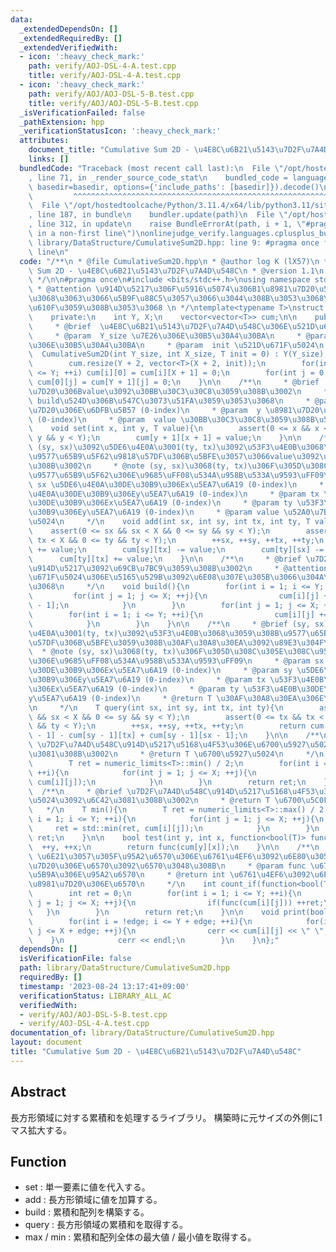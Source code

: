 ```yaml
---
data:
  _extendedDependsOn: []
  _extendedRequiredBy: []
  _extendedVerifiedWith:
  - icon: ':heavy_check_mark:'
    path: verify/AOJ-DSL-4-A.test.cpp
    title: verify/AOJ-DSL-4-A.test.cpp
  - icon: ':heavy_check_mark:'
    path: verify/AOJ/AOJ-DSL-5-B.test.cpp
    title: verify/AOJ/AOJ-DSL-5-B.test.cpp
  _isVerificationFailed: false
  _pathExtension: hpp
  _verificationStatusIcon: ':heavy_check_mark:'
  attributes:
    document_title: "Cumulative Sum 2D - \u4E8C\u6B21\u5143\u7D2F\u7A4D\u548C"
    links: []
  bundledCode: "Traceback (most recent call last):\n  File \"/opt/hostedtoolcache/Python/3.11.4/x64/lib/python3.11/site-packages/onlinejudge_verify/documentation/build.py\"\
    , line 71, in _render_source_code_stat\n    bundled_code = language.bundle(stat.path,\
    \ basedir=basedir, options={'include_paths': [basedir]}).decode()\n          \
    \         ^^^^^^^^^^^^^^^^^^^^^^^^^^^^^^^^^^^^^^^^^^^^^^^^^^^^^^^^^^^^^^^^^^^^^^^^^^^^^^^^^\n\
    \  File \"/opt/hostedtoolcache/Python/3.11.4/x64/lib/python3.11/site-packages/onlinejudge_verify/languages/cplusplus.py\"\
    , line 187, in bundle\n    bundler.update(path)\n  File \"/opt/hostedtoolcache/Python/3.11.4/x64/lib/python3.11/site-packages/onlinejudge_verify/languages/cplusplus_bundle.py\"\
    , line 312, in update\n    raise BundleErrorAt(path, i + 1, \"#pragma once found\
    \ in a non-first line\")\nonlinejudge_verify.languages.cplusplus_bundle.BundleErrorAt:\
    \ library/DataStructure/CumulativeSum2D.hpp: line 9: #pragma once found in a non-first\
    \ line\n"
  code: "/**\n * @file CumulativeSum2D.hpp\n * @author log K (lX57)\n * @brief Cumulative\
    \ Sum 2D - \u4E8C\u6B21\u5143\u7D2F\u7A4D\u548C\n * @version 1.1\n * @date 2023-08-24\n\
    \ */\n\n#pragma once\n#include <bits/stdc++.h>\nusing namespace std;\n\n/**\n\
    \ * @attention \u914D\u5217\u306F\u5916\u5074\u306B1\u8981\u7D20\u5927\u304D\u304F\
    \u3068\u3063\u3066\u5B9F\u88C5\u3057\u3066\u3044\u308B\u3053\u3068\u306B\u6CE8\
    \u610F\u3059\u308B\u3053\u3068 \n */\ntemplate<typename T>\nstruct CumulativeSum2D{\n\
    \    private:\n    int Y, X;\n    vector<vector<T>> cum;\n\n    public:\n    /**\n\
    \     * @brief  \u4E8C\u6B21\u5143\u7D2F\u7A4D\u548C\u306E\u521D\u671F\u5316\n\
    \     * @param  Y_size \u7E26\u306E\u30B5\u30A4\u30BA\n     * @param  X_size \u6A2A\
    \u306E\u30B5\u30A4\u30BA\n     * @param  init \u521D\u671F\u5024\n     */\n  \
    \  CumulativeSum2D(int Y_size, int X_size, T init = 0) : Y(Y_size), X(X_size){\n\
    \        cum.resize(Y + 2, vector<T>(X + 2, init));\n        for(int i = 0; i\
    \ <= Y; ++i) cum[i][0] = cum[i][X + 1] = 0;\n        for(int j = 0; j <= X; ++j)\
    \ cum[0][j] = cum[Y + 1][j] = 0;\n    }\n\n    /**\n     * @brief  (y, x)\u8981\
    \u7D20\u306Bvalue\u3092\u30BB\u30C3\u30C8\u3059\u308B\u3002\n     * @attention\
    \ build\u524D\u306B\u547C\u3073\u51FA\u3059\u3053\u3068\n     * @param  x \u8981\
    \u7D20\u306E\u6DFB\u5B57 (0-index)\n     * @param  y \u8981\u7D20\u306E\u6DFB\u5B57\
    \ (0-index)\n     * @param  value \u30BB\u30C3\u30C8\u3059\u308B\u5024\n     */\n\
    \    void set(int x, int y, T value){\n        assert(0 <= x && x < X && 0 <=\
    \ y && y < Y);\n        cum[y + 1][x + 1] = value;\n    }\n\n    /**\n     * @brief\
    \ (sy, sx)\u3092\u5DE6\u4E0A\u3001(ty, tx)\u3092\u53F3\u4E0B\u3068\u3059\u308B\
    \u9577\u65B9\u5F62\u9818\u57DF\u306B\u5BFE\u3057\u3066value\u3092\u52A0\u7B97\u3059\
    \u308B\u3002\n     * @note (sy, sx)\u3068(ty, tx)\u306F\u305D\u308C\u305E\u308C\
    \u9577\u65B9\u5F62\u306E\u9685\uFF08\u534A\u958B\u533A\u9593\uFF09\n     * @param\
    \ sx \u5DE6\u4E0A\u30DE\u30B9\u306Ex\u5EA7\u6A19 (0-index)\n     * @param sy \u5DE6\
    \u4E0A\u30DE\u30B9\u306Ey\u5EA7\u6A19 (0-index)\n     * @param tx \u53F3\u4E0B\
    \u30DE\u30B9\u306Ex\u5EA7\u6A19 (0-index)\n     * @param ty \u53F3\u4E0B\u30DE\
    \u30B9\u306Ey\u5EA7\u6A19 (0-index)\n     * @param value \u52A0\u7B97\u3059\u308B\
    \u5024\n     */\n    void add(int sx, int sy, int tx, int ty, T value){\n    \
    \    assert(0 <= sx && sx < X && 0 <= sy && sy < Y);\n        assert(0 <= tx &&\
    \ tx < X && 0 <= ty && ty < Y);\n        ++sx, ++sy, ++tx, ++ty;\n        cum[sy][sx]\
    \ += value;\n        cum[sy][tx] -= value;\n        cum[ty][sx] -= value;\n  \
    \      cum[ty][tx] += value;\n    }\n\n    /**\n     * @brief \u7D2F\u7A4D\u548C\
    \u914D\u5217\u3092\u69CB\u7BC9\u3059\u308B\u3002\n     * @attention set\u3067\u521D\
    \u671F\u5024\u306E\u5165\u529B\u3092\u6E08\u307E\u305B\u3066\u304A\u304F\u3053\
    \u3068\n     */\n    void build(){\n        for(int i = 1; i <= Y; ++i){\n   \
    \         for(int j = 1; j <= X; ++j){\n                cum[i][j] += cum[i][j\
    \ - 1];\n            }\n        }\n        for(int j = 1; j <= X; ++j){\n    \
    \        for(int i = 1; i <= Y; ++i){\n                cum[i][j] += cum[i - 1][j];\n\
    \            }\n        }\n    }\n\n    /**\n     * @brief (sy, sx)\u3092\u5DE6\
    \u4E0A\u3001(ty, tx)\u3092\u53F3\u4E0B\u3068\u3059\u308B\u9577\u65B9\u5F62\u9818\
    \u57DF\u306B\u5BFE\u3059\u308B\u30AF\u30A8\u30EA\u3092\u89E3\u304F\u3002\n   \
    \  * @note (sy, sx)\u3068(ty, tx)\u306F\u305D\u308C\u305E\u308C\u9577\u65B9\u5F62\
    \u306E\u9685\uFF08\u534A\u958B\u533A\u9593\uFF09\n     * @param sx \u5DE6\u4E0A\
    \u30DE\u30B9\u306Ex\u5EA7\u6A19 (0-index)\n     * @param sy \u5DE6\u4E0A\u30DE\
    \u30B9\u306Ey\u5EA7\u6A19 (0-index)\n     * @param tx \u53F3\u4E0B\u30DE\u30B9\
    \u306Ex\u5EA7\u6A19 (0-index)\n     * @param ty \u53F3\u4E0B\u30DE\u30B9\u306E\
    y\u5EA7\u6A19 (0-index)\n     * @return T \u30AF\u30A8\u30EA\u306E\u7D50\u679C\
    \n     */\n    T query(int sx, int sy, int tx, int ty){\n        assert(0 <= sx\
    \ && sx < X && 0 <= sy && sy < Y);\n        assert(0 <= tx && tx < X && 0 <= ty\
    \ && ty < Y);\n        ++sx, ++sy, ++tx, ++ty;\n        return cum[ty][tx] - cum[ty][sx\
    \ - 1] - cum[sy - 1][tx] + cum[sy - 1][sx - 1];\n    }\n\n    /**\n     * @brief\
    \ \u7D2F\u7A4D\u548C\u914D\u5217\u5168\u4F53\u306E\u6700\u5927\u5024\u3092\u6C42\
    \u3081\u308B\u3002\n     * @return T \u6700\u5927\u5024\n     */\n    T max(){\n\
    \        T ret = numeric_limits<T>::min() / 2;\n        for(int i = 1; i <= Y;\
    \ ++i){\n            for(int j = 1; j <= X; ++j){\n                ret = std::max(ret,\
    \ cum[i][j]);\n            }\n        }\n        return ret;\n    }\n    \n  \
    \  /**\n     * @brief \u7D2F\u7A4D\u548C\u914D\u5217\u5168\u4F53\u306E\u6700\u5C0F\
    \u5024\u3092\u6C42\u3081\u308B\u3002\n     * @return T \u6700\u5C0F\u5024\n  \
    \   */\n    T min(){\n        T ret = numeric_limits<T>::max() / 2;\n        for(int\
    \ i = 1; i <= Y; ++i){\n            for(int j = 1; j <= X; ++j){\n           \
    \     ret = std::min(ret, cum[i][j]);\n            }\n        }\n        return\
    \ ret;\n    }\n\n    bool test(int y, int x, function<bool(T)> func){\n      \
    \  ++y, ++x;\n        return func(cum[y][x]);\n    }\n\n    /**\n     * @brief\
    \ \u6E21\u3057\u305F\u95A2\u6570\u306E\u6761\u4EF6\u3092\u6E80\u305F\u3059\u8981\
    \u7D20\u306E\u6570\u3092\u6570\u3048\u308B\n     * @param func \u6761\u4EF6\u5224\
    \u5B9A\u306E\u95A2\u6570\n     * @return int \u6761\u4EF6\u3092\u6E80\u305F\u3059\
    \u8981\u7D20\u306E\u6570\n     */\n    int count_if(function<bool(T)> func){\n\
    \        int ret = 0;\n        for(int i = 1; i <= Y; ++i){\n            for(int\
    \ j = 1; j <= X; ++j){\n                if(func(cum[i][j])) ++ret;\n         \
    \   }\n        }\n        return ret;\n    }\n\n    void print(bool edge = false){\n\
    \        for(int i = !edge; i <= Y + edge; ++i){\n            for(int j = !edge;\
    \ j <= X + edge; ++j){\n                cerr << cum[i][j] << \" \";\n        \
    \    }\n            cerr << endl;\n        }\n    }\n};"
  dependsOn: []
  isVerificationFile: false
  path: library/DataStructure/CumulativeSum2D.hpp
  requiredBy: []
  timestamp: '2023-08-24 13:17:41+09:00'
  verificationStatus: LIBRARY_ALL_AC
  verifiedWith:
  - verify/AOJ/AOJ-DSL-5-B.test.cpp
  - verify/AOJ-DSL-4-A.test.cpp
documentation_of: library/DataStructure/CumulativeSum2D.hpp
layout: document
title: "Cumulative Sum 2D - \u4E8C\u6B21\u5143\u7D2F\u7A4D\u548C"
---
```


## Abstract

長方形領域に対する累積和を処理するライブラリ。
構築時に元サイズの外側に1マス拡大する。

## Function

- set : 単一要素に値を代入する。
- add : 長方形領域に値を加算する。
- build : 累積和配列を構築する。
- query : 長方形領域の累積和を取得する。
- max / min : 累積和配列全体の最大値 / 最小値を取得する。
